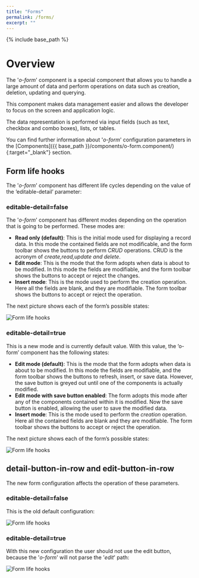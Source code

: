 ```yaml
---
title: "Forms"
permalink: /forms/
excerpt: ""
---
```


{% include base_path %}

# Overview

The '*o-form*' component is a special component that allows you to handle a large amount of data and perform operations on data such as creation, deletion, updating and querying.

This component makes data management easier and allows the developer to focus on the screen and application logic.

The data representation is performed via input fields (such as text, checkbox and combo boxes), lists, or tables.

You can find further information about '*o-form*' configuration parameters in the [Components]({{ base_path }}/components/o-form.component/){:target="_blank"} section.

## Form life hooks

The '*o-form*' component has different life cycles depending on the value of the ‘editable-detail’ parameter:

### editable-detail=false

The '*o-form*' component has different modes depending on the operation that is going to be performed. These modes are:

* **Read only (default)**: This is the initial mode used for displaying a record data. In this mode
the contained fields are not modificable, and the form toolbar shows the buttons to perform *CRUD* operations. CRUD is the acronym of *create,read,update and delete*.
* **Edit mode**: This is the mode that the form adopts when data is about to be modified. In this mode the fields are modifiable, and the form toolbar shows the buttons to accept or reject the changes.
* **Insert mode**: This is the mode used to perform the creation operation. Here all the fields are blank, and they are modifiable. The form toolbar shows the buttons to accept or reject the operation.

The next picture shows each of the form’s possible states:

<img src="{{ base_path }}/images/form/editableDetailFALSE.png" alt="Form life hooks">

### editable-detail=true

This is a new mode and is currently default value. With this value, the ‘o-form’ component has the following states:

* **Edit mode (default)**: This is the mode that the form adopts when data is about to be modified. In this mode the fields are modifiable, and the form toolbar shows the buttons to refresh, insert, or save data. However, the save button is greyed out until one of the components is actually modified.
* **Edit mode with save button enabled**: The form adopts this mode after any of the components contained within it is modified. Now the save button is enabled, allowing the user to save the modified data.
* **Insert mode**: This is the mode used to perform the *creation* operation. Here all the contained fields are blank and they are modifiable. The
form toolbar shows the buttons to accept or reject the operation.

The next picture shows each of the form’s possible states:

<img src="{{ base_path }}/images/form/editableDetailTRUE.png" alt="Form life hooks">


## detail-button-in-row and edit-button-in-row

The new form configuration affects the operation of these parameters.

### editable-detail=false

This is the old default configuration:

<img src="{{ base_path }}/images/form/modesEditableFALSE.png" alt="Form life hooks">

### editable-detail=true

With this new configuration the user should not use the edit button, because the '*o-form*' will not parse the '*edit*' path:

<img src="{{ base_path }}/images/form/modesEditableTRUE.png" alt="Form life hooks">

